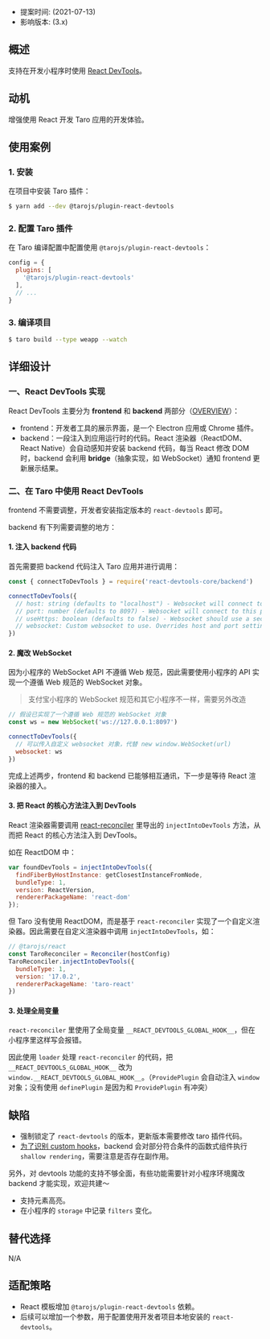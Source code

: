 - 提案时间: (2021-07-13)
- 影响版本: (3.x)

## 概述

支持在开发小程序时使用 [React DevTools](https://github.com/facebook/react/blob/main/packages/react-devtools/README.md)。

## 动机

增强使用 React 开发 Taro 应用的开发体验。

## 使用案例

### 1. 安装

在项目中安装 Taro 插件：

```sh
$ yarn add --dev @tarojs/plugin-react-devtools
```

### 2. 配置 Taro 插件

在 Taro 编译配置中配置使用 `@tarojs/plugin-react-devtools`：

```js
config = {
  plugins: [
    '@tarojs/plugin-react-devtools'
  ],
  // ...
}
```

### 3. 编译项目

```sh
$ taro build --type weapp --watch
```

## 详细设计

### 一、React DevTools 实现

React DevTools 主要分为 **frontend** 和 **backend** 两部分（[OVERVIEW](https://github.com/facebook/react/blob/main/packages/react-devtools/OVERVIEW.md)）：

- frontend：开发者工具的展示界面，是一个 Electron 应用或 Chrome 插件。
- backend：一段注入到应用运行时的代码。React 渲染器（ReactDOM、React Native）会自动感知并安装 backend 代码，每当 React 修改 DOM 时，backend 会利用 **bridge**（抽象实现，如 WebSocket）通知 frontend 更新展示结果。

### 二、在 Taro 中使用 React DevTools

frontend 不需要调整，开发者安装指定版本的 `react-devtools` 即可。

backend 有下列需要调整的地方：

#### 1. 注入 backend 代码

首先需要把 backend 代码注入 Taro 应用并进行调用：

```js
const { connectToDevTools } = require('react-devtools-core/backend')

connectToDevTools({
  // host: string (defaults to "localhost") - Websocket will connect to this host.
  // port: number (defaults to 8097) - Websocket will connect to this port.
  // useHttps: boolean (defaults to false) - Websocket should use a secure protocol (wss).
  // websocket: Custom websocket to use. Overrides host and port settings if provided.
})
```

#### 2. 魔改 WebSocket

因为小程序的 WebSocket API 不遵循 Web 规范，因此需要使用小程序的 API 实现一个遵循 Web 规范的 WebSocket 对象。

> 支付宝小程序的 WebSocket 规范和其它小程序不一样，需要另外改造

```js
// 假设已实现了一个遵循 Web 规范的 WebSocket 对象
const ws = new WebSocket('ws://127.0.0.1:8097')

connectToDevTools({
  // 可以传入自定义 websocket 对象，代替 new window.WebSocket(url)
  websocket: ws
})
```

完成上述两步，frontend 和 backend 已能够相互通讯，下一步是等待 React 渲染器的接入。

#### 3. 把 React 的核心方法注入到 DevTools

React 渲染器需要调用 [react-reconciler](https://github.com/facebook/react/blob/main/packages/react-reconciler/README.md) 里导出的 `injectIntoDevTools` 方法，从而把 React 的核心方法注入到 DevTools。

如在 ReactDOM 中：

```js
var foundDevTools = injectIntoDevTools({
  findFiberByHostInstance: getClosestInstanceFromNode,
  bundleType: 1,
  version: ReactVersion,
  rendererPackageName: 'react-dom'
});
```

但 Taro 没有使用 ReactDOM，而是基于 `react-reconciler` 实现了一个自定义渲染器。因此需要在自定义渲染器中调用 `injectIntoDevTools`，如：

```js
// @tarojs/react
const TaroReconciler = Reconciler(hostConfig)
TaroReconciler.injectIntoDevTools({
  bundleType: 1,
  version: '17.0.2',
  rendererPackageName: 'taro-react'
})
```

#### 3. 处理全局变量

`react-reconciler` 里使用了全局变量 `__REACT_DEVTOOLS_GLOBAL_HOOK__`，但在小程序里这样写会报错。

因此使用 `loader` 处理 `react-reconciler` 的代码，把 `__REACT_DEVTOOLS_GLOBAL_HOOK__` 改为 `window.__REACT_DEVTOOLS_GLOBAL_HOOK__`。（`ProvidePlugin` 会自动注入 `window` 对象；没有使用 `definePlugin` 是因为和 `ProvidePlugin` 有冲突）

## 缺陷

- 强制锁定了 `react-devtools` 的版本，更新版本需要修改 taro 插件代码。
- [为了识别 custom hooks](https://github.com/facebook/react/blob/main/packages/react-devtools/OVERVIEW.md#inspecting-hooks)，backend 会对部分符合条件的函数式组件执行 `shallow rendering`，需要注意是否存在副作用。

另外，对 devtools 功能的支持不够全面，有些功能需要针对小程序环境魔改 backend 才能实现，欢迎共建～

- 支持元素高亮。
- 在小程序的 `storage` 中记录 `filters` 变化。

## 替代选择

N/A

## 适配策略

- React 模板增加 `@tarojs/plugin-react-devtools` 依赖。
- 后续可以增加一个参数，用于配置使用开发者项目本地安装的 `react-devtools`。